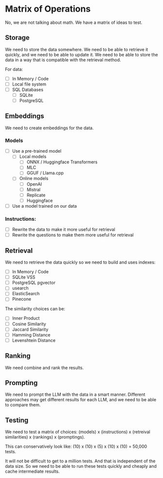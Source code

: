 # Matrix of Operations

No, we are not talking about math. We have a matrix of ideas to test.

## Storage

We need to store the data somewhere. We need to be able to retrieve it quickly, and we need to be able to update it. We need to be able to store the data in a way that is compatible with the retrieval method.

For data:

- [ ] In Memory / Code
- [ ] Local file system
- [ ] SQL Databases
  - [ ] SQLite
  - [ ] PostgreSQL

## Embeddings

We need to create embeddings for the data.

### Models

- [ ] Use a pre-trained model
  - [ ] Local models
    - [ ] ONNX / Huggingface Transformers
    - [ ] MLC
    - [ ] GGUF / Llama.cpp
  - [ ] Online models
    - [ ] OpenAI
    - [ ] Mistral
    - [ ] Replicate
    - [ ] Huggingface
- [ ] Use a model trained on our data

### Instructions:

- [ ] Rewrite the data to make it more useful for retrieval
- [ ] Rewrite the questions to make them more useful for retrieval

## Retrieval

We need to retrieve the data quickly so we need to build and uses indexes:

- [ ] In Memory / Code
- [ ] SQLite VSS
- [ ] PostgreSQL pgvector
- [ ] usearch
- [ ] ElasticSearch
- [ ] Pinecone

The similarity choices can be:

- [ ] Inner Product
- [ ] Cosine Similarity
- [ ] Jaccard Similarity
- [ ] Hamming Distance
- [ ] Levenshtein Distance

## Ranking

We need combine and rank the results.

## Prompting

We need to prompt the LLM with the data in a smart manner. Different approaches may get different results for each LLM, and we need to be able to compare them.

## Testing

We need to test a matrix of choices:
(models) x (instructions) x (retreival similarities) x (rankings) x (promptings).

This can conservatively look like:
(10) x (10) x (5) x (10) x (10) = 50,000 tests.

It will not be difficult to get to a million tests. And that is independent of the data size. So we need to be able to run these tests quickly and cheaply and cache intermediate results.
